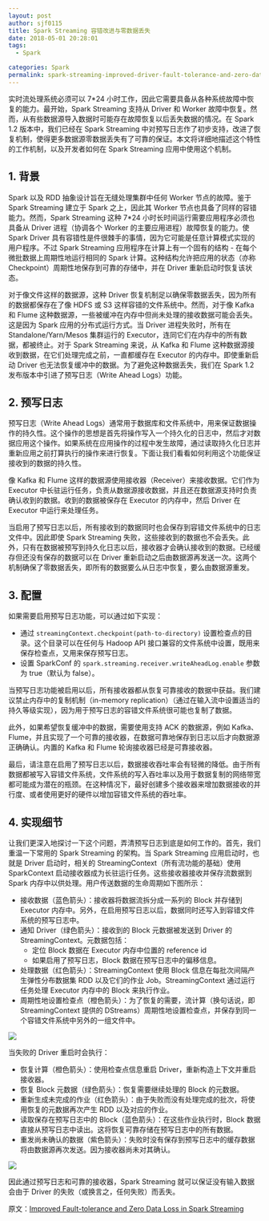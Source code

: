 ```yaml
---
layout: post
author: sjf0115
title: Spark Streaming 容错改进与零数据丢失
date: 2018-05-01 20:28:01
tags:
  - Spark

categories: Spark
permalink: spark-streaming-improved-driver-fault-tolerance-and-zero-data-loss
---
```


实时流处理系统必须可以 7*24 小时工作，因此它需要具备从各种系统故障中恢复的能力。最开始，Spark Streaming 支持从 Driver 和 Worker 故障中恢复。然而，从有些数据源导入数据时可能存在故障恢复以后丢失数据的情况。在 Spark 1.2 版本中，我们已经在 Spark Streaming 中对预写日志作了初步支持，改进了恢复机制，使得更多数据源零数据丢失有了可靠的保证。本文将详细地描述这个特性的工作机制，以及开发者如何在 Spark Streaming 应用中使用这个机制。

## 1. 背景

Spark 以及 RDD 抽象设计旨在无缝处理集群中任何 Worker 节点的故障。鉴于 Spark Streaming 建立于 Spark 之上，因此其 Worker 节点也具备了同样的容错能力。然而，Spark Streaming 这种 7*24 小时长时间运行需要应用程序必须也具备从 Driver 进程（协调各个 Worker 的主要应用进程）故障恢复的能力。使 Spark Driver 具有容错性是件很棘手的事情，因为它可能是任意计算模式实现的用户程序。不过 Spark Streaming 应用程序在计算上有一个固有的结构 - 在每个微批数据上周期性地运行相同的 Spark 计算。这种结构允许把应用的状态（亦称 Checkpoint）周期性地保存到可靠的存储中，并在 Driver 重新启动时恢复该状态。

对于像文件这样的数据源，这种 Driver 恢复机制足以确保零数据丢失，因为所有的数据都保存在了像 HDFS 或 S3 这样容错的文件系统中。然而，对于像 Kafka 和 Flume 这种数据源，一些被缓冲在内存中但尚未处理的接收数据可能会丢失。这是因为 Spark 应用的分布式运行方式。当 Driver 进程失败时，所有在 Standalone/Yarn/Mesos 集群运行的 Executor，连同它们在内存中的所有数据，都被终止。对于 Spark Streaming 来说，从 Kafka 和 Flume 这种数据源接收到数据，在它们处理完成之前，一直都缓存在 Executor 的内存中。即使重新启动 Driver 也无法恢复缓冲中的数据。为了避免这种数据丢失，我们在 Spark 1.2 发布版本中引进了预写日志（Write Ahead Logs）功能。

## 2. 预写日志

预写日志（Write Ahead Logs）通常用于数据库和文件系统中，用来保证数据操作的持久性。这个操作的思想是首先将操作写入一个持久化的日志中，然后才对数据应用这个操作。如果系统在应用操作的过程中发生故障，通过读取持久化日志并重新应用之前打算执行的操作来进行恢复。下面让我们看看如何利用这个功能保证接收到的数据的持久性。

像 Kafka 和 Flume 这样的数据源使用接收器（Receiver）来接收数据。它们作为 Executor 中长驻运行任务，负责从数据源接收数据，并且还在数据源支持时负责确认收到的数据。收到的数据被保存在 Executor 的内存中，然后 Driver 在 Executor 中运行来处理任务。

当启用了预写日志以后，所有接收到的数据同时也会保存到容错文件系统中的日志文件中。因此即使 Spark Streaming 失败，这些接收到的数据也不会丢失。此外，只有在数据被预写到持久化日志以后，接收器才会确认接收到的数据。已经缓存但还没有保存的数据可以在 Driver 重新启动之后由数据源再发送一次。这两个机制确保了零数据丢失，即所有的数据要么从日志中恢复，要么由数据源重发。

## 3. 配置

如果需要启用预写日志功能，可以通过如下实现：
- 通过 `streamingContext.checkpoint(path-to-directory)` 设置检查点的目录。这个目录可以在任何与 Hadoop API 接口兼容的文件系统中设置，既用来保存检查点，又用来保存预写日志。
- 设置 SparkConf 的 `spark.streaming.receiver.writeAheadLog.enable` 参数为 true（默认为 false）。

当预写日志功能被启用以后，所有接收器都从恢复可靠接收的数据中获益。我们建议禁止内存中的复制机制（in-memory replication）（通过在输入流中设置适当的持久等级实现），因为用于预写日志的容错文件系统很可能也复制了数据。

此外，如果希望恢复缓冲中的数据，需要使用支持 ACK 的数据源，例如 Kafka、Flume，并且实现了一个可靠的接收器，在数据可靠地保存到日志以后才向数据源正确确认。内置的 Kafka 和 Flume 轮询接收器已经是可靠接收器。

最后，请注意在启用了预写日志以后，数据接收吞吐率会有轻微的降低。由于所有数据都被写入容错文件系统，文件系统的写入吞吐率以及用于数据复制的网络带宽都可能成为潜在的瓶颈。在这种情况下，最好创建多个接收器来增加数据接收的并行度、或者使用更好的硬件以增加容错文件系统的吞吐率。

## 4. 实现细节

让我们更深入地探讨一下这个问题，弄清预写日志到底是如何工作的。首先，我们重温一下常用的 Spark Streaming 的架构。当 Spark Streaming 应用启动时，也就是 Driver 启动时，相关的 StreamingContext（所有流功能的基础）使用 SparkContext 启动接收器成为长驻运行任务。这些接收器接收并保存流数据到 Spark 内存中以供处理。用户传送数据的生命周期如下图所示：
- 接收数据（蓝色箭头）：接收器将数据流拆分成一系列的 Block 并存储到 Executor 内存中。另外，在启用预写日志以后，数据同时还写入到容错文件系统的预写日志中。
- 通知 Driver（绿色箭头）：接收到的 Block 元数据被发送到 Driver 的 StreamingContext。元数据包括：
  - 定位 Block 数据在 Executor 内存中位置的 reference id
  - 如果启用了预写日志，Block 数据在预写日志中的偏移信息。
- 处理数据（红色箭头）：StreamingContext 使用 Block 信息在每批次间隔产生弹性分布数据集 RDD 以及它们的作业 Job。StreamingContext 通过运行任务处理 Executor 内存中的 Block 来执行作业。
- 周期性地设置检查点（橙色箭头）：为了恢复的需要，流计算（换句话说，即 StreamingContext 提供的 DStreams）周期性地设置检查点，并保存到同一个容错文件系统中另外的一组文件中。

![](../../../../Image/Spark/spark-streaming-improved-driver-fault-tolerance-and-zero-data-loss-1.png)

当失败的 Driver 重启时会执行：
- 恢复计算（橙色箭头）：使用检查点信息重启 Driver，重新构造上下文并重启接收器。
- 恢复 Block 元数据（绿色箭头）：恢复需要继续处理的 Block 的元数据。
- 重新生成未完成的作业（红色箭头）：由于失败而没有处理完成的批次，将使用恢复的元数据再次产生 RDD 以及对应的作业。
- 读取保存在预写日志中的 Block（蓝色箭头）：在这些作业执行时，Block 数据直接从预写日志中读出。这将恢复可靠存储在预写日志中的所有数据。
- 重发尚未确认的数据（紫色箭头）：失败时没有保存到预写日志中的缓存数据将由数据源再次发送。因为接收器尚未对其确认。

![](../../../../Image/Spark/spark-streaming-improved-driver-fault-tolerance-and-zero-data-loss-2.jpg)

因此通过预写日志和可靠的接收器，Spark Streaming 就可以保证没有输入数据会由于 Driver 的失败（或换言之，任何失败）而丢失。

原文：[Improved Fault-tolerance and Zero Data Loss in Spark Streaming](https://databricks.com/blog/2015/01/15/improved-driver-fault-tolerance-and-zero-data-loss-in-spark-streaming.html)
